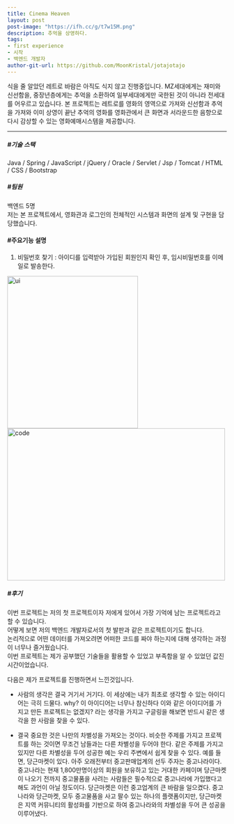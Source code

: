 ```yaml
---
title: Cinema Heaven
layout: post
post-image: "https://ifh.cc/g/t7w15M.png"
description: 추억을 상영하다.
tags:
- first experience
- 시작
- 백엔드 개발자
author-git-url: https://github.com/MoonKristal/jotajotajo
---
```


식을 줄 알았던 레트로 바람은 아직도 식지 않고 진행중입니다.
MZ세대에게는 재미와 신선함을, 중장년층에게는 추억을 소환하여 일부세대에게만 국한된 것이 아니라 전세대를 어우르고 있습니다.
본 프로젝트는 레트로를 영화의 영역으로 가져와 신선함과 추억을 가져와 이미 상영이 끝난 추억의 영화를 영화관에서 큰 화면과 서라운드한 음향으로 다시 감상할 수 있는 영화예매시스템을 제공합니다.

---


##### #기술 스택
Java / Spring / JavaScript / jQuery / Oracle / 
Servlet / Jsp / Tomcat / HTML / CSS / Bootstrap

##### #팀원
백엔드 5명<br>
저는 본 프로젝트에서, 영화관과 로그인의 전체적인 시스템과 화면의 설계 및 구현을 담당했습니다. 

#### #주요기능 설명
1. 비밀번호 찾기 : 아이디를 입력받아 가입된 회원인지 확인 후, 임시비밀번호를 이메일로 발송한다.<br>
<img src="https://ifh.cc/g/ctCs8S.png" width="300px" height="350" title="px(픽셀) 크기 설정" alt="ui">
<img src="https://ifh.cc/g/y7LPNL.png" width="500px" height="350" title="px(픽셀) 크기 설정" alt="code"><br>

##### #후기
이번 프로젝트는 저의 첫 프로젝트이자 저에게 있어서 가장 기억에 남는 프로젝트라고 할 수 있습니다. <br>
어떻게 보면 저의 백엔드 개발자로서의 첫 발판과 같은 프로젝트이기도 합니다.<br>
논리적으로 어떤 데이터를 가져오려면 어떠한 코드를 짜야 하는지에 대해 생각하는 과정이 너무나 즐거웠습니다.<br>
이번 프로젝트는 제가 공부했던 기술들을 활용할 수 있었고 부족함을 알 수 있었던 값진 시간이었습니다.<br>

다음은 제가 프로젝트를 진행하면서 느낀것입니다.
* 사람의 생각은 결국 거기서 거기다.
이 세상에는 내가 최초로 생각할 수 있는 아이디어는 극히 드물다.
why? 이 아이디어는 너무나 참신하다 이와 같은 아이디어를 가지고 만든 프로젝트는 없겠지? 라는 생각을 가지고 구글링을 해보면 반드시 같은 생각을 한 사람을 찾을 수 있다.

* 결국 중요한 것은 나만의 차별성을 가져오는 것이다.
비슷한 주제를 가지고 프로젝트를 하는 것이면 무조건 남들과는 다른 차별성을 두어야 한다.
같은 주제를 가지고 있지만 다른 차별성을 두어 성공한 예는 우리 주변에서 쉽게 찾을 수 있다.
예를 들면, 당근마켓이 있다.
아주 오래전부터 중고판매업계의 선두 주자는 중고나라이다. 중고나라는 현재 1,800만명이상의 회원을 보유하고 있는 거대한 카페이며 당근마켓이 나오기 전까지 중고물품을 사려는 사람들은 필수적으로 중고나라에 가입했다고 해도 과언이 아닐 정도이다.
당근마켓은 이런 중고업계의 큰 바람을 일으켰다.
중고나라와 당근마켓, 모두 중고물품을 사고 팔수 있는 하나의 플랫폼이지만, 당근마켓은 지역 커뮤니티의 활성화를 기반으로 하여 중고나라와의 차별성을 두어 큰 성공을 이루어냈다.



